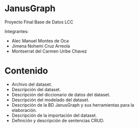 # JanusGraph
Proyecto Final Base de Datos LCC

Integrantes:
- Alec Manuel Montes de Oca
- Jimena Nohemi Cruz Arreola
- Montserrat del Carmen Uribe Chavez

# Contenido
- Archivo del dataset.
- Descripción	del	dataset.
- Descripción	del	diccionario	de datos del dataset.
- Descripción del modelado del dataset.
- Descripción de la BD JanusGraph y sus herramientas para la elaboración.
- Descripción de la importación del dataset.
- Definición y descripción de sentencias CRUD.

